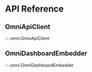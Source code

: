 # API Reference

## OmniApiClient
::: omni.OmniApiClient

## OmniDashboardEmbedder
::: omni.OmniDashboardEmbedder


